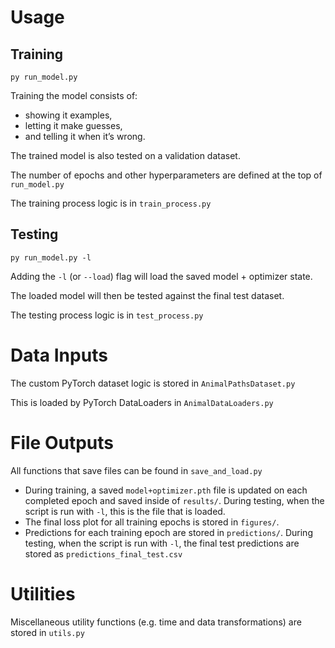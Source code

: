 # Usage

## Training

	py run_model.py

Training the model consists of:
- showing it examples,
- letting it make guesses,
- and telling it when it’s wrong.

The trained model is also tested on a validation dataset.

The number of epochs and other hyperparameters are defined at the top of `run_model.py`

The training process logic is in `train_process.py`


## Testing

	py run_model.py -l

Adding the `-l` (or `--load`) flag will load the saved model + optimizer state.

The loaded model will then be tested against the final test dataset.

The testing process logic is in `test_process.py`


# Data Inputs

The custom PyTorch dataset logic is stored in `AnimalPathsDataset.py`

This is loaded by PyTorch DataLoaders in `AnimalDataLoaders.py`


# File Outputs

All functions that save files can be found in `save_and_load.py`

- During training, a saved `model+optimizer.pth` file is updated on each completed epoch and saved inside of `results/`. During testing, when the script is run with `-l`, this is the file that is loaded.
- The final loss plot for all training epochs is stored in `figures/`.
- Predictions for each training epoch are stored in `predictions/`. During testing, when the script is run with `-l`, the final test predictions are stored as `predictions_final_test.csv`

# Utilities

Miscellaneous utility functions (e.g. time and data transformations) are stored in `utils.py`

